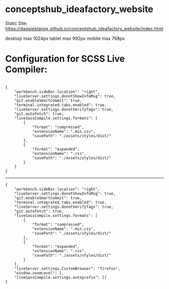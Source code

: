 # conceptshub_ideafactory_website

Static Site: https://daggieblanqx.github.io/conceptshub_ideafactory_website/index.html

desktop max 1024px
tablet max 992px
mobile max 768px


# Configuration for SCSS Live Compiler:
```

{
    "workbench.sideBar.location": "right",
    "liveServer.settings.donotShowInfoMsg": true,
    "git.enableSmartCommit": true,
    "terminal.integrated.tabs.enabled": true,
    "liveServer.settings.donotVerifyTags": true,
    "git.autofetch": true,
    "liveSassCompile.settings.formats": [
        {
            "format": "compressed",
            "extensionName": ".min.css",
            "savePath": "./assets/styles/dist/"
        },
        {
            "format": "expanded",
            "extensionName": ".css",
            "savePath": "./assets/styles/dist/"
        }
    ]
}
```

------------------

```
{
    "workbench.sideBar.location": "right",
    "liveServer.settings.donotShowInfoMsg": true,
    "git.enableSmartCommit": true,
    "terminal.integrated.tabs.enabled": true,
    "liveServer.settings.donotVerifyTags": true,
    "git.autofetch": true,
    "liveSassCompile.settings.formats": [
        {
            "format": "compressed",
            "extensionName": ".min.css",
            "savePath": "./assets/styles/dist/"
        },
        {
            "format": "expanded",
            "extensionName": ".css",
            "savePath": "./assets/styles/dist/"
        }
    ],
    "liveServer.settings.CustomBrowser": "firefox",
    "window.zoomLevel": 1,
    "liveSassCompile.settings.autoprefix": []
}
